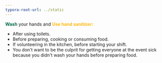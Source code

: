 ```yaml
---
typora-root-url: ../static
---
```


<span style="color:#006a44;">**Wash**</span> your hands and  <span style="color:#fdb913;">**Use hand sanitizer:**</span>

- After using toilets.
- Before preparing, cooking or consuming food.
- If volunteering in the kitchen, before starting your shift.
- You don't want to be the culprit for getting everyone at the event sick because you didn't wash your hands before preparing food.


